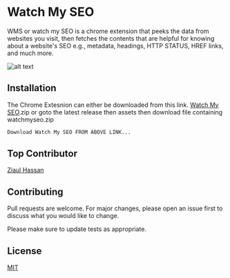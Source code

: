 # Watch My SEO

WMS or watch my SEO is a chrome extension that peeks the data from websites you visit, then fetches the contents that are helpful for knowing about a website's SEO e.g., metadata, headings, HTTP STATUS, HREF links, and much more.

![alt text](https://github.com/[xettrialeen]/[WatchMySeo]/blob/[main]/[assets]/wms.png)

## Installation

The Chrome Extesnion can either be downloaded from this link.
[Watch My SEO](https://github.com/xettrialeen/WatchMySeo/releases/download/v2.0.0/watchMySeo.zip).zip or goto the latest release then assets then download file containing watchmyseo.zip

```bash
Download Watch My SEO FROM ABOVE LINK...
```

## Top Contributor
[Ziaul Hassan](https://www.facebook.com/ziaulhasan.hamim.96)


## Contributing
Pull requests are welcome. For major changes, please open an issue first to discuss what you would like to change.

Please make sure to update tests as appropriate.

## License
[MIT](https://choosealicense.com/licenses/mit/)
